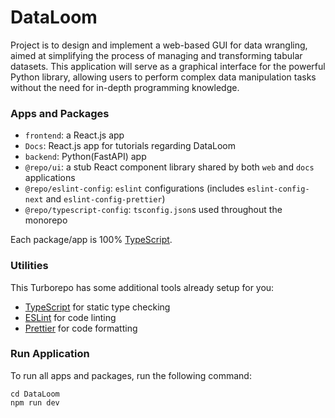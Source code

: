 # DataLoom
Project is to design and implement a web-based GUI for data wrangling, aimed at simplifying the process of managing and transforming tabular datasets. This application will serve as a graphical interface for the powerful Python library, allowing users to perform complex data manipulation tasks without the need for in-depth programming knowledge. 

### Apps and Packages

- `frontend`: a React.js app
- `Docs`: React.js app for tutorials regarding DataLoom
- `backend`:  Python(FastAPI) app
- `@repo/ui`: a stub React component library shared by both `web` and `docs` applications
- `@repo/eslint-config`: `eslint` configurations (includes `eslint-config-next` and `eslint-config-prettier`)
- `@repo/typescript-config`: `tsconfig.json`s used throughout the monorepo

Each package/app is 100% [TypeScript](https://www.typescriptlang.org/).

### Utilities

This Turborepo has some additional tools already setup for you:

- [TypeScript](https://www.typescriptlang.org/) for static type checking
- [ESLint](https://eslint.org/) for code linting
- [Prettier](https://prettier.io) for code formatting

### Run Application

To run all apps and packages, run the following command:

```
cd DataLoom
npm run dev
```
